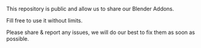 This repository is public and allow us to share our Blender Addons.

Fill free to use it without limits.

Please share & report any issues, we will do our best to fix them as soon as possible.
